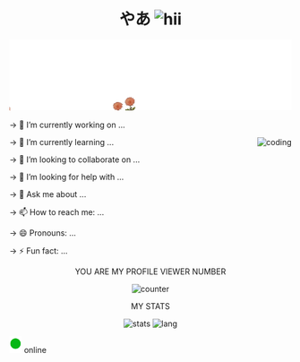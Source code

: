 <p align="center">
   <h1 align="center">やあ
   <img src="https://raw.githubusercontent.com/nixin72/nixin72/master/wave.gif" alt="hii" width="40px" height="40px">
   </h1>   
</p>
<p align="center">
   <img src="https://github.com/Manjunathravindra/afca/blob/main/ezgif.com-gif-maker.gif" alt="gif" title="gif-again">
</p>
<p>
   -> 🔭 I’m currently working on ...
</p>
<p>
   -> 🌱 I’m currently learning ...
    <img src="https://i.pinimg.com/236x/2e/84/40/2e8440a1969bef3dacf468a3d2e3d61e.jpg" alt="coding" align="right" />
</p>
<P>
   -> 👯 I’m looking to collaborate on ...
</p>
<p>
   -> 🤔 I’m looking for help with ...
</p>
<p>
   -> 💬 Ask me about ...
</p>
<p>
   -> 📫 How to reach me: ...
</p>
<p>
   -> 😄 Pronouns: ...
</p>
<p>
   -> ⚡ Fun fact: ...
</p>
<p align="center">
   YOU ARE MY PROFILE VIEWER NUMBER
 </p>
 <p align="center">
   <img src="https://profile-counter.glitch.me/Manjunathravindra/count.svg" alt="counter")
</p>
<p align="center">
   MY STATS
</p>
<p align="center">
   <img height="210em"src="https://github-readme-stats.vercel.app/api?username=Manjunathravindra&show_icons=true&theme=radical" alt="stats">
   <img height="210em"src="https://github-readme-stats.vercel.app/api/top-langs/?username=Manjunathravindra&theme=radical" alt="lang">
</p>
<p font-size="30em">
   <img height="30em" src="https://github.com/Manjunathravindra/afca/blob/main/su1tM-removebg-preview.png" alt="online">
   online
</p>


